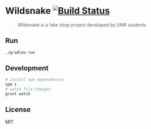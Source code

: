 # Wildsnake [![Build Status](https://travis-ci.org/allegrotech-umk/wildsnake.svg?branch=master)](https://travis-ci.org/allegrotech-umk/wildsnake)
   
> Wildsnake is a fake shop project developed by UMK students

## Run

```sh
./gradlew run
```

## Development

```sh
# install npm dependencies
npm i
# watch file changes
grunt watch
```

## License

MIT
